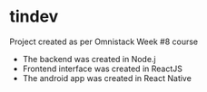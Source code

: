 # tindev

Project created as per Omnistack Week #8 course

* The backend was created in Node.j
* Frontend interface was created in ReactJS
* The android app was created in React Native
